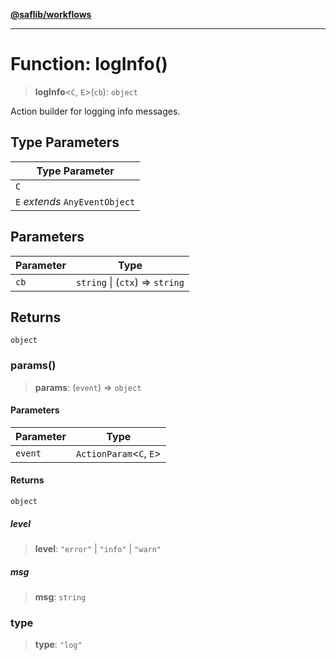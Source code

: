 [**@saflib/workflows**](../index.md)

***

# Function: logInfo()

> **logInfo**\<`C`, `E`\>(`cb`): `object`

Action builder for logging info messages.

## Type Parameters

| Type Parameter |
| ------ |
| `C` |
| `E` *extends* `AnyEventObject` |

## Parameters

| Parameter | Type |
| ------ | ------ |
| `cb` | `string` \| (`ctx`) => `string` |

## Returns

`object`

### params()

> **params**: (`event`) => `object`

#### Parameters

| Parameter | Type |
| ------ | ------ |
| `event` | `ActionParam`\<`C`, `E`\> |

#### Returns

`object`

##### level

> **level**: `"error"` \| `"info"` \| `"warn"`

##### msg

> **msg**: `string`

### type

> **type**: `"log"`
